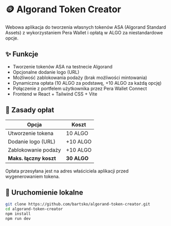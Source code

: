 # 🪙 Algorand Token Creator

Webowa aplikacja do tworzenia własnych tokenów ASA (Algorand Standard Assets) z wykorzystaniem Pera Wallet i opłatą w ALGO za niestandardowe opcje.

## ✨ Funkcje

- Tworzenie tokenów ASA na testnecie Algorand
- Opcjonalne dodanie logo (URL)
- Możliwość zablokowania podaży (brak możliwości mintowania)
- Dynamiczna opłata (10 ALGO za podstawę, +10 ALGO za każdą opcję)
- Połączenie z portfelem użytkownika przez Pera Wallet Connect
- Frontend w React + Tailwind CSS + Vite

## 💸 Zasady opłat

| Opcja                      | Koszt  |
|---------------------------|--------|
| Utworzenie tokena         | 10 ALGO |
| Dodanie logo (URL)        | +10 ALGO |
| Zablokowanie podaży       | +10 ALGO |
| **Maks. łączny koszt**    | **30 ALGO** |

Opłata przesyłana jest na adres właściciela aplikacji przed wygenerowaniem tokena.

## 🚀 Uruchomienie lokalne

```bash
git clone https://github.com/bartsko/algorand-token-creator.git
cd algorand-token-creator
npm install
npm run dev
